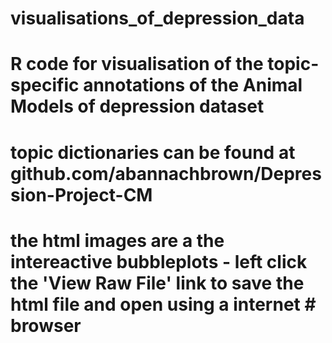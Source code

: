 # visualisations_of_depression_data

# R code for visualisation of the topic-specific annotations of the Animal Models of depression dataset
# topic dictionaries can be found at github.com/abannachbrown/Depression-Project-CM

# the html images are a the intereactive bubbleplots - left click the 'View Raw File' link to save the html file and open using a internet # browser
